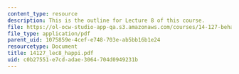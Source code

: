 ```yaml
---
content_type: resource
description: This is the outline for Lecture 8 of this course.
file: https://ol-ocw-studio-app-qa.s3.amazonaws.com/courses/14-127-behavioral-economics-and-finance-spring-2004/c0b27551e7cdadae3064704d0949231b_14127_lec8_happi.pdf
file_type: application/pdf
parent_uid: 1075859e-4cef-e748-703e-ab5bb16b1e24
resourcetype: Document
title: 14127_lec8_happi.pdf
uid: c0b27551-e7cd-adae-3064-704d0949231b
---
```

